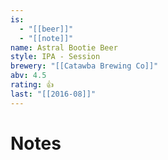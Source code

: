 ```yaml
---
is:
  - "[[beer]]"
  - "[[note]]"
name: Astral Bootie Beer
style: IPA - Session
brewery: "[[Catawba Brewing Co]]"
abv: 4.5
rating: 👍
last: "[[2016-08]]"
---
```

# Notes

